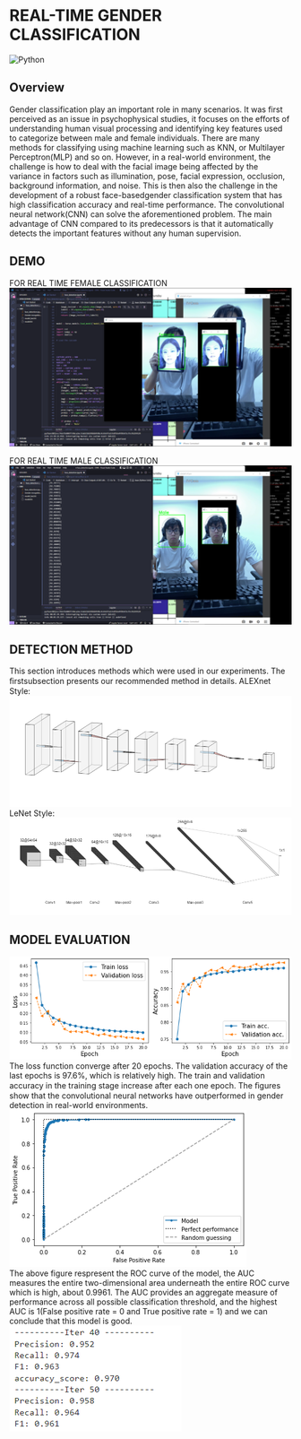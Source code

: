 
# REAL-TIME GENDER CLASSIFICATION

![Python](https://img.shields.io/badge/Python-3.8-blueviolet) 


## Overview
Gender classification play an important role in many scenarios. It was first perceived as an issue
in psychophysical studies, it focuses on the efforts of understanding human visual processing and 
identifying key features used to categorize between male and female individuals. There are many methods
for classifying using machine learning such as KNN, or Multilayer Perceptron(MLP) and so on. 
However, in a real-world environment, the challenge is how to deal with the facial image being affected by the variance in factors such as illumination, pose, facial expression, occlusion, background information, and noise.
This is then also the challenge in the development of a robust face-basedgender classification system that has high classification accuracy and real-time performance.
The convolutional neural network(CNN) can solve the aforementioned problem. The main advantage of CNN compared to its predecessors is that it automatically detects the important features without any human supervision.
## DEMO
FOR REAL TIME FEMALE CLASSIFICATION
![Recommendation App](https://github.com/HungVoCs47/Gender-Classification/blob/main/image/Screenshot%20(1427).png)


FOR REAL TIME MALE CLASSIFICATION
![Recommendation App](https://github.com/HungVoCs47/Gender-Classification/blob/main/image/Screenshot%20(1431).png)


## DETECTION METHOD
This section introduces methods which were used in our experiments. The ﬁrstsubsection presents our recommended method in details.
ALEXnet Style:
![Recommendation App](https://github.com/HungVoCs47/Gender-Classification/blob/main/image/Screenshot%202022-10-15%20204312.png)
LeNet Style:
![Recommendation App](https://github.com/HungVoCs47/Gender-Classification/blob/main/image/Screenshot%202022-10-15%20205107.png)
## MODEL EVALUATION
![Recommendation App](https://github.com/HungVoCs47/Gender-Classification/blob/main/image/t%E1%BA%A3i%20xu%E1%BB%91ng%20(2).png)\
The loss function converge after 20 epochs. The validation accuracy of the last epochs is 97.6%, which is relatively high. The train and validation accuracy in the training stage increase after each one epoch. The ﬁgures show that the convolutional neural networks have outperformed in gender detection in real-world environments.\
![Recommendation App](https://github.com/HungVoCs47/Gender-Classification/blob/main/image/t%E1%BA%A3i%20xu%E1%BB%91ng%20(3).png)\
The above figure respresent the ROC curve of the model, the AUC measures the entire two-dimensional area underneath the entire ROC curve which is high, about 0.9961. The AUC provides an aggregate measure of performance across all possible classification threshold, and the highest AUC is 1(False positive rate = 0 and True positive rate = 1) and we can conclude that this model is good.\
![Recommendation App](https://github.com/HungVoCs47/Gender-Classification/blob/main/image/Screenshot%202022-10-16%20191433.png)
